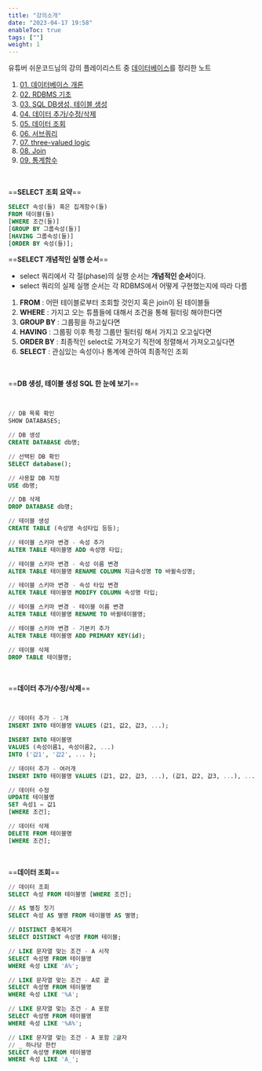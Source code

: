 ```yaml
---
title: "강의소개"
date: "2023-04-17 19:58"
enableToc: true
tags: [""]
weight: 1
---
```


유튜버 쉬운코드님의 강의 플레이리스트 중  <a href='https://www.youtube.com/@ez./playlists' target='_blank'>데이터베이스</a>를 정리한 노트

1. [01. 데이터베이스 개론](brain/Lecture/easycode/db/lecture01)
2. [02. RDBMS 기초](brain/Lecture/easycode/db/lecture02)
3. [03. SQL DB생성, 테이블 생성](brain/Lecture/easycode/db/lecture03)
4. [04. 데이터 추가/수정/삭제](brain/Lecture/easycode/db/lecture04)
5. [05. 데이터 조회](brain/Lecture/easycode/db/lecture05)
6. [06. 서브쿼리](brain/Lecture/easycode/db/lecture06)
7. [07. three-valued logic](brain/Lecture/easycode/db/lecture07)
8. [08. Join](brain/Lecture/easycode/db/lecture08)
9. [09. 통계함수](brain/Lecture/easycode/db/lecture09)

<br>

==**SELECT 조회 요약**==

```sql
SELECT 속성(들) 혹은 집계함수(들)
FROM 테이블(들)
[WHERE 조건(들)]
[GROUP BY 그룹속성(들)]
[HAVING 그룹속성(들)]
[ORDER BY 속성(들)];
```

==**SELECT 개념적인 실행 순서**==
- select 쿼리에서 각 절(phase)의 실행 순서는 **개념적인 순서**이다.
- select 쿼리의 실제 실행 순서는 각 RDBMS에서 어떻게 구현했는지에 따라 다름

1. **FROM** : 어떤 테이블로부터 조회할 것인지 혹은 join이 된 테이블들
2. **WHERE** : 가지고 오는 튜플들에 대해서 조건을 통해 필터링 해야한다면
3. **GROUP BY** : 그룹핑을 하고싶다면
4. **HAVING** : 그룹핑 이후 특정 그룹만 필터링 해서 가지고 오고싶다면
5. **ORDER BY** : 최종적인 select로 가져오기 직전에 정렬해서 가져오고싶다면
6. **SELECT** : 관심있는 속성이나 통계에 관하여 최종적인 조회

<br>

==**DB 생성, 테이블 생성 SQL 한 눈에 보기**==

<br>

```sql
// DB 목록 확인
SHOW DATABASES;

// DB 생성
CREATE DATABASE db명;

// 선택된 DB 확인
SELECT database();

// 사용할 DB 지정
USE db명;

// DB 삭제
DROP DATABASE db명;

// 테이블 생성
CREATE TABLE (속성명 속성타입 등등);

// 테이블 스키마 변경 - 속성 추가
ALTER TABLE 테이블명 ADD 속성명 타입;

// 테이블 스키마 변경 - 속성 이름 변경
ALTER TABLE 테이블명 RENAME COLUMN 지금속성명 TO 바뀔속성명;

// 테이블 스키마 변경 - 속성 타입 변경
ALTER TABLE 테이블명 MODIFY COLUMN 속성명 타입;

// 테이블 스키마 변경 - 테이블 이름 변경
ALTER TABLE 테이블명 RENAME TO 바뀔테이블명;

// 테이블 스키마 변경 - 기본키 추가
ALTER TABLE 테이블명 ADD PRIMARY KEY(id);

// 테이블 삭제
DROP TABLE 테이블명;
```

<br>

==**데이터 추가/수정/삭제**==

<br>

```sql
// 데이터 추가 - 1개
INSERT INTO 테이블명 VALUES (값1, 값2, 값3, ...);

INSERT INTO 테이블명 
VALUES (속성이름1, 속성이름2, ...) 
INTO ('값1', '값2', ... );

// 데이터 추가 - 여러개
INSERT INTO 테이블명 VALUES (값1, 값2, 값3, ...), (값1, 값2, 값3, ...), ...;

// 데이터 수정
UPDATE 테이블명 
SET 속성1 = 값1 
[WHERE 조건];

// 데이터 삭제
DELETE FROM 테이블명
[WHERE 조건];
```

<br>

==**데이터 조회**==

```sql
// 데이터 조회
SELECT 속성 FROM 테이블명 [WHERE 조건];

// AS 별칭 짓기
SELECT 속성 AS 별명 FROM 테이블명 AS 별명;

// DISTINCT 중복제거
SELECT DISTINCT 속성명 FROM 테이블;

// LIKE 문자열 맞는 조건 - A 시작
SELECT 속성명 FROM 테이블명
WHERE 속성 LIKE 'A%';

// LIKE 문자열 맞는 조건 - A로 끝
SELECT 속성명 FROM 테이블명
WHERE 속성 LIKE '%A';

// LIKE 문자열 맞는 조건 - A 포함
SELECT 속성명 FROM 테이블명
WHERE 속성 LIKE '%A%';

// LIKE 문자열 맞는 조건 - A 포함 2글자
// _ 하나당 한칸
SELECT 속성명 FROM 테이블명
WHERE 속성 LIKE 'A_';
```